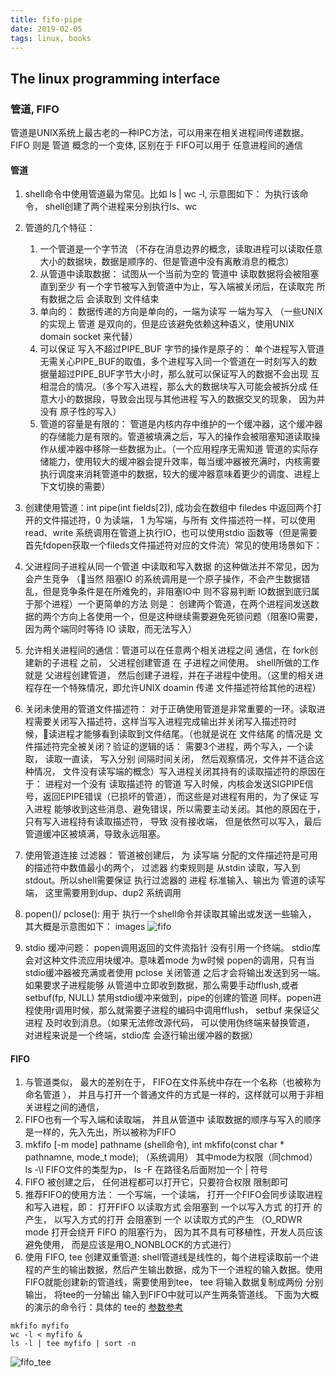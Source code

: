 ```yaml
---
title: fifo-pipe
date: 2019-02-05
tags: linux, books
---
```

The linux programming interface
----------

### 管道, FIFO
管道是UNIX系统上最古老的一种IPC方法，可以用来在相关进程间传递数据。FIFO 则是 管道 概念的一个变体, 区别在于 FIFO可以用于 任意进程间的通信

#### 管道

  1. shell命令中使用管道最为常见。比如 ls \| wc -l, 示意图如下： 为执行该命令， shell创建了两个进程来分别执行ls、wc

  2. 管道的几个特征：
      1. 一个管道是一个字节流 （不存在消息边界的概念，读取进程可以读取任意大小的数据块，数据是顺序的、但是管道中没有离散消息的概念）
      2. 从管道中读取数据： 试图从一个当前为空的 管道中 读取数据将会被阻塞 直到至少 有一个字节被写入到管道中为止，写入端被关闭后，在读取完 所有数据之后 会读取到 文件结束
      3. 单向的： 数据传递的方向是单向的，一端为读写 一端为写入 （一些UNIX 的实现上 管道 是双向的，但是应该避免依赖这种语义，使用UNIX domain socket 来代替）
      4. 可以保证 写入不超过PIPE_BUF 字节的操作是原子的： 单个进程写入管道 无需关心PIPE_BUF的取值，多个进程写入同一个管道在一时刻写入的数据量超过PIPE_BUF字节大小时，那么就可以保证写入的数据不会出现 互相混合的情况。（多个写入进程，那么大的数据块写入可能会被拆分成 任意大小的数据段，导致会出现与其他进程 写入的数据交叉的现象， 因为并没有 原子性的写入）
      5. 管道的容量是有限的： 管道是内核内存中维护的一个缓冲器，这个缓冲器的存储能力是有限的。管道被填满之后，写入的操作会被阻塞知道读取操作从缓冲器中移除一些数据为止。（一个应用程序无需知道 管道的实际存储能力，使用较大的缓冲器会提升效率，每当缓冲器被充满时，内核需要执行调度来消耗管道中的数据，较大的缓冲器意味着更少的调度、进程上下文切换的需要）
  3. 创建使用管道：int pipe(int fields[2]), 成功会在数组中 filedes 中返回两个打开的文件描述符，0 为读端， 1 为写端，与所有 文件描述符一样，可以使用read、write 系统调用在管道上执行IO，也可以使用stdio 函数等（但是需要首先fdopen获取一个fileds文件描述符对应的文件流）常见的使用场景如下：
  4. 父进程同子进程从同一个管道 中读取和写入数据 的这种做法并不常见，因为会产生竞争 （当然 阻塞IO 的系统调用是一个原子操作，不会产生数据错乱，但是竞争条件是在所难免的，非阻塞IO中 则不容易判断 IO数据到底归属于那个进程）一个更简单的方法 则是： 创建两个管道，在两个进程间发送数据的两个方向上各使用一个，但是这种继续需要避免死锁问题（阻塞IO需要，因为两个端同时等待 IO 读取，而无法写入）
  5. 允许相关进程间的通信：管道可以在任意两个相关进程之间 通信，在 fork创建新的子进程 之前， 父进程创建管道 在 子进程之间使用。 shell所做的工作就是 父进程创建管道， 然后创建子进程，并在子进程中使用。（这里的相关进程存在一个特殊情况，即允许UNIX doamin 传递 文件描述符给其他的进程）
  6. 关闭未使用的管道文件描述符： 对于正确使用管道是非常重要的一环。读取进程需要关闭写入描述符，这样当写入进程完成输出并关闭写入描述符时候，读进程才能够看到读取到文件结尾。（也就是说在 文件结尾 的情况是 文件描述符完全被关闭？验证的逻辑的话： 需要3个进程，两个写入，一个读取， 读取一直读， 写入分别 间隔时间关闭， 然后观察情况，文件并不适合这种情况， 文件没有读写端的概念）写入进程关闭其持有的读取描述符的原因在于： 进程对一个没有 读取描述符 的管道 写入时候，内核会发送SIGPIPE信号，返回EPIPE错误（已损坏的管道），而这些是对进程有用的，为了保证 写入进程 能够收到这些消息、避免错误，所以需要主动关闭。其他的原因在于，只有写入进程持有读取描述符， 导致 没有接收端， 但是依然可以写入，最后管道缓冲区被填满，导致永远阻塞。
  7. 使用管道连接 过滤器： 管道被创建后， 为 读写端  分配的文件描述符是可用的描述符中数值最小的两个， 过滤器 约束规则是 从stdin 读取，写入到 stdout。所以shell需要保证 执行过滤器的 进程 标准输入、输出为 管道的读写端， 这里需要用到dup、dup2 系统调用
  8. popen()/ pclose(): 用于 执行一个shell命令并读取其输出或发送一些输入， 其大概是示意图如下： images
  ![fifo](../images/fifo.png)
  9. stdio 缓冲问题： popen调用返回的文件流指针 没有引用一个终端。 stdio库会对这种文件流应用块缓冲。意味着mode 为w时候 popen的调用，只有当stdio缓冲器被充满或者使用 pclose 关闭管道 之后才会将输出发送到另一端。如果要求子进程能够 从管道中立即收到数据，那么需要手动fflush,或者setbuf(fp, NULL) 禁用stdio缓冲来做到，pipe的创建的管道 同样。popen进程使用r调用时候，那么就需要子进程的编码中调用fflush， setbuf 来保证父进程 及时收到消息。（如果无法修改源代码， 可以使用伪终端来替换管道， 对进程来说是一个终端，stdio库 会逐行输出缓冲器的数据）
#### FIFO
  1. 与管道类似， 最大的差别在于， FIFO在文件系统中存在一个名称（也被称为 命名管道 ）， 并且与打开一个普通文件的方式是一样的，这样就可以用于非相关进程之间的通信，
  2. FIFO也有一个写入端和读取端， 并且从管道中 读取数据的顺序与写入的顺序是一样的，先入先出，所以被称为FIFO
  3. mkfifo [-m mode] pathname (shell命令), int mkfifo(const char * pathnamne, mode_t mode); （系统调用） 其中mode为权限（同chmod） ls -\l FIFO文件的类型为p， ls -F 在路径名后面附加一个 \| 符号
  4. FIFO 被创建之后， 任何进程都可以打开它，只要符合权限 限制即可
  5. 推荐FIFO的使用方法： 一个写端，一个读端， 打开一个FIFO会同步读取进程和写入进程，即： 打开FIFO 以读取方式 会阻塞到 一个以写入方式 的打开 的产生， 以写入方式的打开 会阻塞到 一个 以读取方式的产生 （O_RDWR mode 打开会绕开 FIFO 的阻塞行为， 因为其不具有可移植性，开发人员应该避免使用， 而是应该是用O_NONBLOCK的方式进行）
  6. 使用 FIFO, tee 创建双重管道: shell管道线是线性的，每个进程读取前一个进程的产生的输出数据，然后产生输出数据，成为下一个进程的输入数据。使用FIFO就能创建新的管道线，需要使用到tee， tee 将输入数据复制成两份 分别输出， 将tee的一分输出 输入到FIFO中就可以产生两条管道线。 下面为大概的演示的命令行：具体的 tee的 [参数参考](https://linux.101hacks.com/unix/tee-command-examples/)
  ```shell
  mkfifo myfifo
  wc -l < myfifo &
  ls -l | tee myfifo | sort -n
  ```
  ![fifo_tee](../images/fifo_tee.png)
